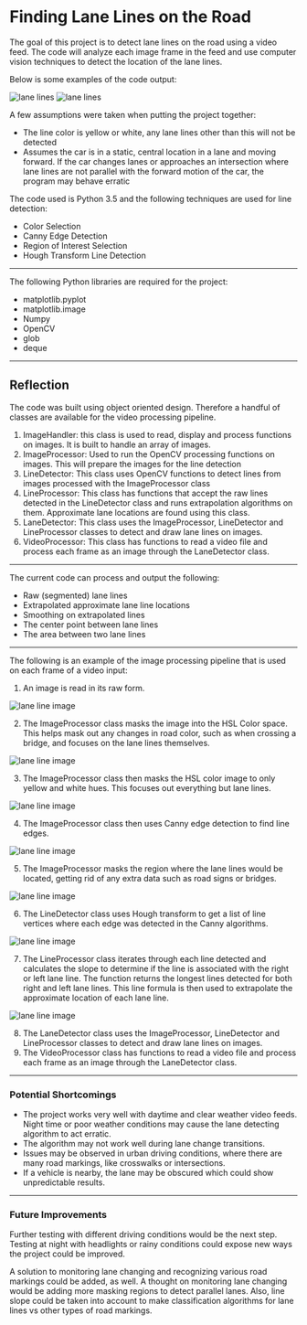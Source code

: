 # Finding Lane Lines on the Road

The goal of this project is to detect lane lines on the road using a video feed.  The code will analyze each image frame in the feed and use computer vision techniques to detect the location of the lane lines.

Below is some examples of the code output:

![lane lines](/test_images_out/Image0_lanes.jpg "Lines")
![lane lines](/test_images_out/Image0_zones.jpg "Lines")

A few assumptions were taken when putting the project together:
* The line color is yellow or white, any lane lines other than this will not be detected
* Assumes the car is in a static, central location in a lane and moving forward.  If the car changes lanes or approaches an intersection where lane lines are not parallel with the forward motion of the car, the program may behave erratic

The code used is Python 3.5 and the following techniques are used for line detection:
* Color Selection
* Canny Edge Detection
* Region of Interest Selection
* Hough Transform Line Detection

***
The following Python libraries are required for the project:
* matplotlib.pyplot
* matplotlib.image
* Numpy
* OpenCV
* glob
* deque

***
## Reflection

The code was built using object oriented design.  Therefore a handful of classes are available for the video processing pipeline.

1. ImageHandler: this class is used to read, display and process functions on images.  It is built to handle an array of images.
2. ImageProcessor: Used to run the OpenCV processing functions on images.  This will prepare the images for the line detection
3. LineDetector: This class uses OpenCV functions to detect lines from images processed with the ImageProcessor class
4. LineProcessor: This class has functions that accept the raw lines detected in the LineDetector class and runs extrapolation algorithms on them.  Approximate lane locations are found using this class.
5. LaneDetector: This class uses the ImageProcessor, LineDetector and LineProcessor classes to detect and draw lane lines on images.
6. VideoProcessor: This class has functions to read a video file and process each frame as an image through the LaneDetector class.

***

The current code can process and output the following:
* Raw (segmented) lane lines
* Extrapolated approximate lane line locations
* Smoothing on extrapolated lines
* The center point between lane lines
* The area between two lane lines

***
The following is an example of the image processing pipeline that is used on each frame of a video input:

1. An image is read in its raw form.

![lane line image](/test_images_out/Image3.jpg "Lines")

2. The ImageProcessor class masks the image into the HSL Color space.  This helps mask out any changes in road color, such as when crossing a bridge, and focuses on the lane lines themselves.

![lane line image](/test_images_out/Image3_hls.jpg "HSL")

3. The ImageProcessor class then masks the HSL color image to only yellow and white hues.  This focuses out everything but lane lines.

![lane line image](/test_images_out/Image3_white_yellow.jpg "White Yellow")

4. The ImageProcessor class then uses Canny edge detection to find line edges.

![lane line image](/test_images_out/Image3_edges.jpg "Edges")

5. The ImageProcessor masks the region where the lane lines would be located, getting rid of any extra data such as road signs or bridges.

![lane line image](/test_images_out/Image3_roi.jpg "Region of Interest")

6. The LineDetector class uses Hough transform to get a list of line vertices where each edge was detected in the Canny algorithms.

![lane line image](/test_images_out/Image3_lines.jpg "Raw Lanes")

7. The LineProcessor class iterates through each line detected and calculates the slope to determine if the line is associated with the right or left lane line.  The function returns the longest lines detected for both right and left lane lines.  This line formula is then used to extrapolate the approximate location of each lane line.

![lane line image](/test_images_out/Image3_lanes.jpg "Lanes")

8. The LaneDetector class uses the ImageProcessor, LineDetector and LineProcessor classes to detect and draw lane lines on images.
9. The VideoProcessor class has functions to read a video file and process each frame as an image through the LaneDetector class.

***

### Potential Shortcomings

* The project works very well with daytime and clear weather video feeds.  Night time or poor weather conditions may cause the lane detecting algorithm to act erratic.  
* The algorithm may not work well during lane change transitions.
* Issues may be observed in urban driving conditions, where there are many road markings, like crosswalks or intersections.
* If a vehicle is nearby, the lane may be obscured which could show unpredictable results.

***

### Future Improvements

Further testing with different driving conditions would be the next step.  Testing at night with headlights or rainy conditions could expose new ways the project could be improved.  

A solution to monitoring lane changing and recognizing various road markings could be added, as well.  A thought on monitoring lane changing would be adding more masking regions to detect parallel lanes.  Also, line slope could be taken into account to make classification algorithms for lane lines vs other types of road markings.